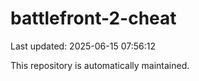 # battlefront-2-cheat

Last updated: 2025-06-15 07:56:12

This repository is automatically maintained.
